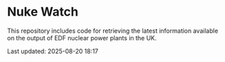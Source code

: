 # Nuke Watch

This repository includes code for retrieving the latest information available on the output of EDF nuclear power plants in the UK.

Last updated: 2025-08-20 18:17
